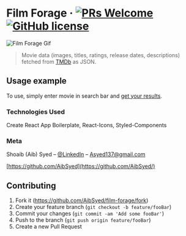 # Film Forage &middot; [![PRs Welcome](https://img.shields.io/badge/PRs-welcome-brightgreen.svg?style=flat-square)](https://github.com/AibSyed/advicely/pulls) [![GitHub license](https://img.shields.io/badge/license-MIT-blue.svg?style=flat-square)](https://github.com/AibSyed/film-forage/blob/master/LICENSE)

![Film Forage Gif](https://media.giphy.com/media/dByGRZREAyMBneeqnH/giphy.gif)

> Movie data (images, titles, ratings, release dates, descriptions) fetched from [TMDb](https://www.themoviedb.org/) as JSON.

## Usage example

To use, simply enter movie in search bar and [get your results](https://filmforage.netlify.app/).

### Technologies Used

Create React App Boilerplate, React-Icons, Styled-Components

### Meta

Shoaib (Aib) Syed – [@LinkedIn](https://www.linkedin.com/in/aib-syed/) – Asyed137@gmail.com

[https://github.com/AibSyed](https://github.com/AibSyed/)

## Contributing

1. Fork it (<https://github.com/AibSyed/film-forage/fork>)
2. Create your feature branch (`git checkout -b feature/fooBar`)
3. Commit your changes (`git commit -am 'Add some fooBar'`)
4. Push to the branch (`git push origin feature/fooBar`)
5. Create a new Pull Request
